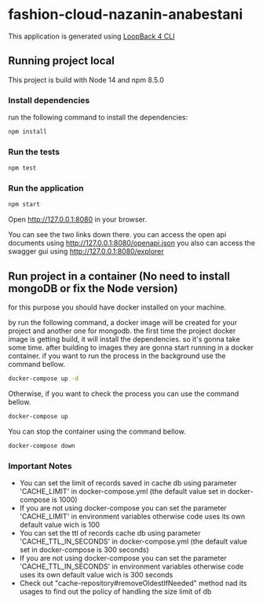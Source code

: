 # fashion-cloud-nazanin-anabestani

This application is generated using [LoopBack 4 CLI](https://loopback.io/doc/en/lb4/Command-line-interface.html)

## Running project local

This project is build with Node 14 and npm 8.5.0
### Install dependencies

run the following command to install the dependencies:

```sh
npm install
```

### Run the tests

```sh
npm test
```

### Run the application

```sh
npm start
```

Open http://127.0.0.1:8080 in your browser.

You can see the two links down there. 
you can access the open api documents using http://127.0.0.1:8080/openapi.json 
you also can access the swagger gui using http://127.0.0.1:8080/explorer 


## Run project in a container (No need to install mongoDB or fix the Node version)

for this purpose you should have docker installed on your machine.


by run the following command, a docker image will be created for your project and another one for mongodb.
the first time the project docker image is getting build, it will install the dependencies. so it's gonna take some time.
after building to images they are gonna start running in a docker container.
if you want to run the process in the background use the command bellow.

```sh
docker-compose up -d
```

Otherwise, if you want to check the process you can use the command bellow.

```sh
docker-compose up
```

You can stop the container using the command bellow. 
```sh
docker-compose down
```

### Important Notes
* You can set the limit of records saved in cache db using parameter 'CACHE_LIMIT' in docker-compose.yml (the default value set in docker-compose is 1000)
* If you  are not using docker-compose you can set the parameter 'CACHE_LIMIT' in environment variables otherwise code uses its own default value wich is 100
* You can set the ttl of records cache db using parameter 'CACHE_TTL_IN_SECONDS' in docker-compose.yml (the default value set in docker-compose is 300 seconds)
* If you  are not using docker-compose you can set the parameter 'CACHE_TTL_IN_SECONDS' in environment variables otherwise code uses its own default value wich is 300 seconds
* Check out "cache-repository#removeOldestIfNeeded" method nad its usages to find out the policy of handling the size limit of db

